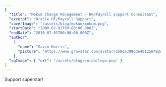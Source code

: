 ```yaml
---
{
  "title": "Mokum Change Management - HR/Payroll Support Consultant",
  "excerpt": "Oracle HT/Payroll Support",
  "coverImage": "/assets/blog/mokum/mokum.png",
  "startDate": "2008-02-01T00:00:00.000Z",
  "endDate": "2010-07-01T00:00:00.000Z",
  "author":
    {
      "name": "Gavin Harris",
      "picture": "https://www.gravatar.com/avatar/db0da3096de4012a8482db72d561a279"
    },
  "ogImage": { "url": "/assets/blog/colab/logo.png" }
}
---
```


Support superstar!
